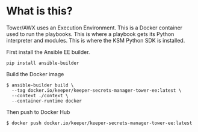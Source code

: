 # What is this?

Tower/AWX uses an Execution Environment. This is a Docker container used to run
the playbooks. This is where a playbook gets its Python interpreter and modules.
This is where the KSM Python SDK is installed.

First install the Ansible EE builder.
```shell
pip install ansible-builder
```
Build the Docker image
```shell
$ ansible-builder build \
  --tag docker.io/keeper/keeper-secrets-manager-tower-ee:latest \
  --context ./context \
  --container-runtime docker
```
Then push to Docker Hub

```shell
$ docker push docker.io/keeper/keeper-secrets-manager-tower-ee:latest
```

